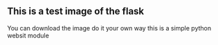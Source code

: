 ## This is a test image of the flask

You can download the image do it your own way this is a simple python websit module

